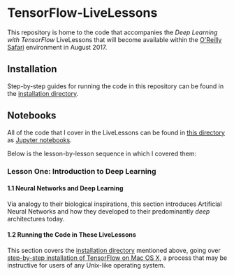 # TensorFlow-LiveLessons
This repository is home to the code that accompanies the *Deep Learning with TensorFlow* LiveLessons that will become available within the [O'Reilly Safari](https://www.safaribooksonline.com/) environment in August 2017. 

## Installation

Step-by-step guides for running the code in this repository can be found in the [installation directory](https://github.com/the-deep-learners/TensorFlow-LiveLessons/tree/master/installation). 

## Notebooks

All of the code that I cover in the LiveLessons can be found in [this directory](https://github.com/the-deep-learners/TensorFlow-LiveLessons/tree/master/notebooks) as [Jupyter notebooks](http://jupyter.org/). 

Below is the lesson-by-lesson sequence in which I covered them: 

### Lesson One: Introduction to Deep Learning

#### 1.1 Neural Networks and Deep Learning

Via analogy to their biological inspirations, this section introduces Artificial Neural Networks and how they developed to their predominantly *deep* architectures today.

#### 1.2 Running the Code in These LiveLessons

This section covers the [installation directory](https://github.com/the-deep-learners/TensorFlow-LiveLessons/tree/master/installation) mentioned above, going over [step-by-step installation of TensorFlow on Mac OS X](https://github.com/the-deep-learners/TensorFlow-LiveLessons/blob/master/installation/step_by_step_MacOSX_install.md), a process that may be instructive for users of any Unix-like operating system. 
